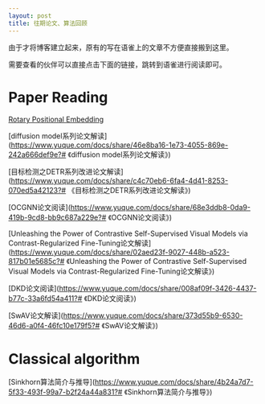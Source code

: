 ```yaml
---
layout: post
title: 往期论文、算法回顾
---
```


由于才将博客建立起来，原有的写在语雀上的文章不方便直接搬到这里。

需要查看的伙伴可以直接点击下面的链接，跳转到语雀进行阅读即可。

# Paper Reading
[Rotary Positional Embedding](https://www.yuque.com/docs/share/c236adb5-6dbf-41b8-ac58-4b3bfc6d6eec?#)

[diffusion model系列论文解读](https://www.yuque.com/docs/share/46e8ba16-1e73-4055-869e-242a666def9e?# 《diffusion model系列论文解读》)

[目标检测之DETR系列改进论文解读](https://www.yuque.com/docs/share/c4c70eb6-6fa4-4d41-8253-070ed5a42123?# 《目标检测之DETR系列改进论文解读》)

[OCGNN论文阅读](https://www.yuque.com/docs/share/68e3ddb8-0da9-419b-9cd8-bb9c687a229e?# 《OCGNN论文阅读》)

[Unleashing the Power of Contrastive Self-Supervised Visual Models via Contrast-Regularized Fine-Tuning论文解读](https://www.yuque.com/docs/share/02aed23f-9027-448b-a523-817b01e5685c?# 《Unleashing the Power of Contrastive Self-Supervised Visual Models via Contrast-Regularized Fine-Tuning论文解读》)

[DKD论文阅读](https://www.yuque.com/docs/share/008af09f-3426-4437-b77c-33a6fd54a411?# 《DKD论文阅读》)

[SwAV论文解读](https://www.yuque.com/docs/share/373d55b9-6530-46d6-a0f4-46fc10e179f5?# 《SwAV论文解读》)



# Classical algorithm

[Sinkhorn算法简介与推导](https://www.yuque.com/docs/share/4b24a7d7-5f33-493f-99a7-b2f24a44a831?# 《Sinkhorn算法简介与推导》)




